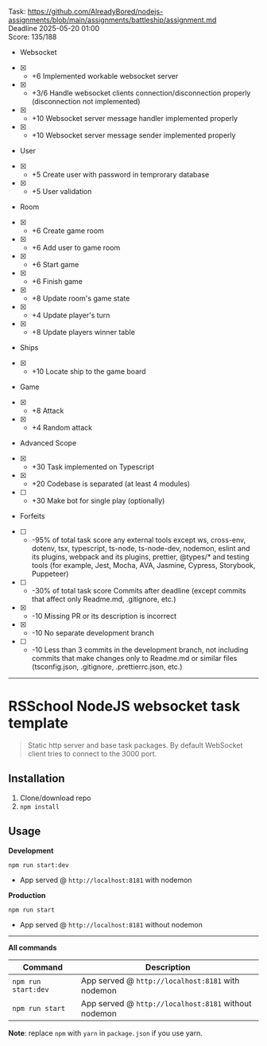 Task: https://github.com/AlreadyBored/nodejs-assignments/blob/main/assignments/battleship/assignment.md   
Deadline 2025-05-20 01:00   
Score: 135/188   

* Websocket   
- [x] - +6 Implemented workable websocket server
- [x] - +3/6 Handle websocket clients connection/disconnection properly (disconnection not implemented)
- [x] - +10 Websocket server message handler implemented properly
- [x] - +10 Websocket server message sender implemented properly

* User   
- [x] - +5 Create user with password in temprorary database
- [x] - +5 User validation

* Room   
- [x] - +6 Create game room
- [x] - +6 Add user to game room
- [x] - +6 Start game
- [x] - +6 Finish game
- [x] - +8 Update room's game state
- [x] - +4 Update player's turn
- [x] - +8 Update players winner table

* Ships   
- [x] - +10 Locate ship to the game board

* Game   
- [x] - +8 Attack
- [x] - +4 Random attack

* Advanced Scope   
- [x] - +30 Task implemented on Typescript
- [x] - +20 Codebase is separated (at least 4 modules)
- [ ] - +30 Make bot for single play (optionally)

* Forfeits   
- [ ] - -95% of total task score any external tools except ws, cross-env, dotenv, tsx, typescript, ts-node, ts-node-dev, nodemon, eslint and its plugins, webpack and its plugins, prettier, @types/* and testing tools (for example, Jest, Mocha, AVA, Jasmine, Cypress, Storybook, Puppeteer)
- [ ] - -30% of total task score Commits after deadline (except commits that affect only Readme.md, .gitignore, etc.)
- [x] - -10 Missing PR or its description is incorrect
- [x] - -10 No separate development branch
- [ ] - -10 Less than 3 commits in the development branch, not including commits that make changes only to Readme.md or similar files (tsconfig.json, .gitignore, .prettierrc.json, etc.)

---

# RSSchool NodeJS websocket task template
> Static http server and base task packages. 
> By default WebSocket client tries to connect to the 3000 port.

## Installation
1. Clone/download repo
2. `npm install`

## Usage
**Development**

`npm run start:dev`

* App served @ `http://localhost:8181` with nodemon

**Production**

`npm run start`

* App served @ `http://localhost:8181` without nodemon

---

**All commands**

Command | Description
--- | ---
`npm run start:dev` | App served @ `http://localhost:8181` with nodemon
`npm run start` | App served @ `http://localhost:8181` without nodemon

**Note**: replace `npm` with `yarn` in `package.json` if you use yarn.
